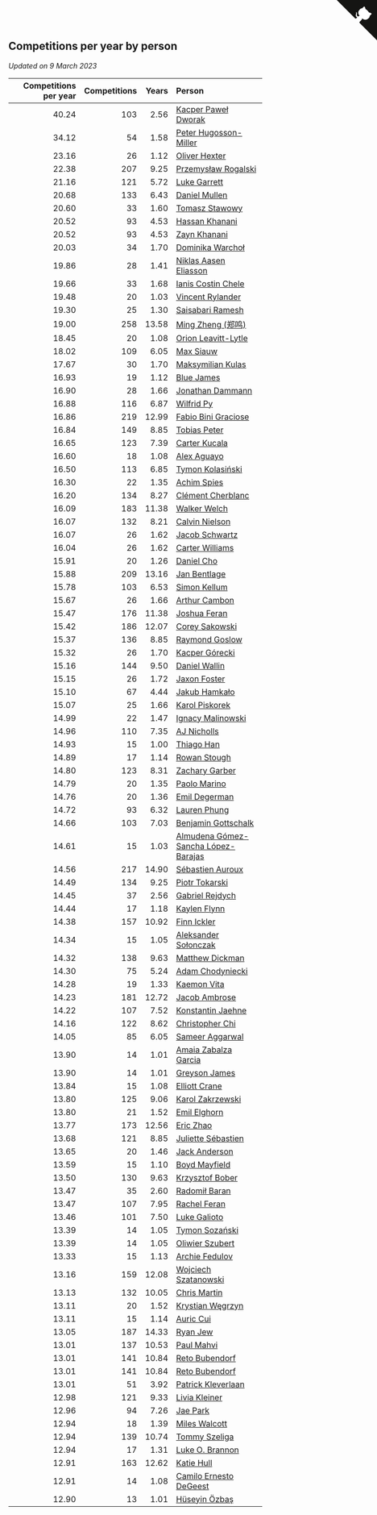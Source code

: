 ## Competitions per year by person

*Updated on  9 March 2023*

| Competitions per year | Competitions | Years | Person |
| ---: | ---: | ---: | :--- |
| 40.24 | 103 | 2.56 | [Kacper Paweł Dworak](https://www.worldcubeassociation.org/persons/2020DWOR01) |
| 34.12 | 54 | 1.58 | [Peter Hugosson-Miller](https://www.worldcubeassociation.org/persons/2021HUGO01) |
| 23.16 | 26 | 1.12 | [Oliver Hexter](https://www.worldcubeassociation.org/persons/2022HEXT01) |
| 22.38 | 207 | 9.25 | [Przemysław Rogalski](https://www.worldcubeassociation.org/persons/2013ROGA02) |
| 21.16 | 121 | 5.72 | [Luke Garrett](https://www.worldcubeassociation.org/persons/2017GARR05) |
| 20.68 | 133 | 6.43 | [Daniel Mullen](https://www.worldcubeassociation.org/persons/2016MULL04) |
| 20.60 | 33 | 1.60 | [Tomasz Stawowy](https://www.worldcubeassociation.org/persons/2021STAW01) |
| 20.52 | 93 | 4.53 | [Hassan Khanani](https://www.worldcubeassociation.org/persons/2018KHAN26) |
| 20.52 | 93 | 4.53 | [Zayn Khanani](https://www.worldcubeassociation.org/persons/2018KHAN28) |
| 20.03 | 34 | 1.70 | [Dominika Warchoł](https://www.worldcubeassociation.org/persons/2021WARC01) |
| 19.86 | 28 | 1.41 | [Niklas Aasen Eliasson](https://www.worldcubeassociation.org/persons/2021ELIA01) |
| 19.66 | 33 | 1.68 | [Ianis Costin Chele](https://www.worldcubeassociation.org/persons/2021CHEL01) |
| 19.48 | 20 | 1.03 | [Vincent Rylander](https://www.worldcubeassociation.org/persons/2022RYLA01) |
| 19.30 | 25 | 1.30 | [Saisabari Ramesh](https://www.worldcubeassociation.org/persons/2021RAME01) |
| 19.00 | 258 | 13.58 | [Ming Zheng (郑鸣)](https://www.worldcubeassociation.org/persons/2009ZHEN11) |
| 18.45 | 20 | 1.08 | [Orion Leavitt-Lytle](https://www.worldcubeassociation.org/persons/2022LEAV01) |
| 18.02 | 109 | 6.05 | [Max Siauw](https://www.worldcubeassociation.org/persons/2017SIAU02) |
| 17.67 | 30 | 1.70 | [Maksymilian Kulas](https://www.worldcubeassociation.org/persons/2021KULA02) |
| 16.93 | 19 | 1.12 | [Blue James](https://www.worldcubeassociation.org/persons/2022JAME01) |
| 16.90 | 28 | 1.66 | [Jonathan Dammann](https://www.worldcubeassociation.org/persons/2021DAMM01) |
| 16.88 | 116 | 6.87 | [Wilfrid Py](https://www.worldcubeassociation.org/persons/2016PYWI01) |
| 16.86 | 219 | 12.99 | [Fabio Bini Graciose](https://www.worldcubeassociation.org/persons/2010GRAC02) |
| 16.84 | 149 | 8.85 | [Tobias Peter](https://www.worldcubeassociation.org/persons/2014PETE03) |
| 16.65 | 123 | 7.39 | [Carter Kucala](https://www.worldcubeassociation.org/persons/2015KUCA01) |
| 16.60 | 18 | 1.08 | [Alex Aguayo](https://www.worldcubeassociation.org/persons/2022AGUA01) |
| 16.50 | 113 | 6.85 | [Tymon Kolasiński](https://www.worldcubeassociation.org/persons/2016KOLA02) |
| 16.30 | 22 | 1.35 | [Achim Spies](https://www.worldcubeassociation.org/persons/2021SPIE01) |
| 16.20 | 134 | 8.27 | [Clément Cherblanc](https://www.worldcubeassociation.org/persons/2014CHER05) |
| 16.09 | 183 | 11.38 | [Walker Welch](https://www.worldcubeassociation.org/persons/2011WELC01) |
| 16.07 | 132 | 8.21 | [Calvin Nielson](https://www.worldcubeassociation.org/persons/2014NIEL03) |
| 16.07 | 26 | 1.62 | [Jacob Schwartz](https://www.worldcubeassociation.org/persons/2021SCHW01) |
| 16.04 | 26 | 1.62 | [Carter Williams](https://www.worldcubeassociation.org/persons/2021WILL06) |
| 15.91 | 20 | 1.26 | [Daniel Cho](https://www.worldcubeassociation.org/persons/2021CHOD01) |
| 15.88 | 209 | 13.16 | [Jan Bentlage](https://www.worldcubeassociation.org/persons/2010BENT01) |
| 15.78 | 103 | 6.53 | [Simon Kellum](https://www.worldcubeassociation.org/persons/2016KELL12) |
| 15.67 | 26 | 1.66 | [Arthur Cambon](https://www.worldcubeassociation.org/persons/2021CAMB01) |
| 15.47 | 176 | 11.38 | [Joshua Feran](https://www.worldcubeassociation.org/persons/2011FERA01) |
| 15.42 | 186 | 12.07 | [Corey Sakowski](https://www.worldcubeassociation.org/persons/2011SAKO01) |
| 15.37 | 136 | 8.85 | [Raymond Goslow](https://www.worldcubeassociation.org/persons/2014GOSL01) |
| 15.32 | 26 | 1.70 | [Kacper Górecki](https://www.worldcubeassociation.org/persons/2021GORE01) |
| 15.16 | 144 | 9.50 | [Daniel Wallin](https://www.worldcubeassociation.org/persons/2013WALL03) |
| 15.15 | 26 | 1.72 | [Jaxon Foster](https://www.worldcubeassociation.org/persons/2021FOST01) |
| 15.10 | 67 | 4.44 | [Jakub Hamkało](https://www.worldcubeassociation.org/persons/2018HAMK01) |
| 15.07 | 25 | 1.66 | [Karol Piskorek](https://www.worldcubeassociation.org/persons/2021PISK01) |
| 14.99 | 22 | 1.47 | [Ignacy Malinowski](https://www.worldcubeassociation.org/persons/2021MALI02) |
| 14.96 | 110 | 7.35 | [AJ Nicholls](https://www.worldcubeassociation.org/persons/2015NICH04) |
| 14.93 | 15 | 1.00 | [Thiago Han](https://www.worldcubeassociation.org/persons/2022HANT01) |
| 14.89 | 17 | 1.14 | [Rowan Stough](https://www.worldcubeassociation.org/persons/2022STOU01) |
| 14.80 | 123 | 8.31 | [Zachary Garber](https://www.worldcubeassociation.org/persons/2014GARB01) |
| 14.79 | 20 | 1.35 | [Paolo Marino](https://www.worldcubeassociation.org/persons/2021MARI04) |
| 14.76 | 20 | 1.36 | [Emil Degerman](https://www.worldcubeassociation.org/persons/2021DEGE01) |
| 14.72 | 93 | 6.32 | [Lauren Phung](https://www.worldcubeassociation.org/persons/2016PHUN02) |
| 14.66 | 103 | 7.03 | [Benjamin Gottschalk](https://www.worldcubeassociation.org/persons/2016GOTT01) |
| 14.61 | 15 | 1.03 | [Almudena Gómez-Sancha López-Barajas](https://www.worldcubeassociation.org/persons/2022GOME03) |
| 14.56 | 217 | 14.90 | [Sébastien Auroux](https://www.worldcubeassociation.org/persons/2008AURO01) |
| 14.49 | 134 | 9.25 | [Piotr Tokarski](https://www.worldcubeassociation.org/persons/2013TOKA01) |
| 14.45 | 37 | 2.56 | [Gabriel Rejdych](https://www.worldcubeassociation.org/persons/2020REJD01) |
| 14.44 | 17 | 1.18 | [Kaylen Flynn](https://www.worldcubeassociation.org/persons/2022FLYN01) |
| 14.38 | 157 | 10.92 | [Finn Ickler](https://www.worldcubeassociation.org/persons/2012ICKL01) |
| 14.34 | 15 | 1.05 | [Aleksander Sołonczak](https://www.worldcubeassociation.org/persons/2022SOLO01) |
| 14.32 | 138 | 9.63 | [Matthew Dickman](https://www.worldcubeassociation.org/persons/2013DICK01) |
| 14.30 | 75 | 5.24 | [Adam Chodyniecki](https://www.worldcubeassociation.org/persons/2017CHOD02) |
| 14.28 | 19 | 1.33 | [Kaemon Vita](https://www.worldcubeassociation.org/persons/2021VITA01) |
| 14.23 | 181 | 12.72 | [Jacob Ambrose](https://www.worldcubeassociation.org/persons/2010AMBR01) |
| 14.22 | 107 | 7.52 | [Konstantin Jaehne](https://www.worldcubeassociation.org/persons/2015JAEH01) |
| 14.16 | 122 | 8.62 | [Christopher Chi](https://www.worldcubeassociation.org/persons/2014CHIC01) |
| 14.05 | 85 | 6.05 | [Sameer Aggarwal](https://www.worldcubeassociation.org/persons/2017AGGA01) |
| 13.90 | 14 | 1.01 | [Amaia Zabalza Garcia](https://www.worldcubeassociation.org/persons/2022GARC03) |
| 13.90 | 14 | 1.01 | [Greyson James](https://www.worldcubeassociation.org/persons/2022JAME02) |
| 13.84 | 15 | 1.08 | [Elliott Crane](https://www.worldcubeassociation.org/persons/2022CRAN01) |
| 13.80 | 125 | 9.06 | [Karol Zakrzewski](https://www.worldcubeassociation.org/persons/2014ZAKR01) |
| 13.80 | 21 | 1.52 | [Emil Elghorn](https://www.worldcubeassociation.org/persons/2021ELGH01) |
| 13.77 | 173 | 12.56 | [Eric Zhao](https://www.worldcubeassociation.org/persons/2010ZHAO19) |
| 13.68 | 121 | 8.85 | [Juliette Sébastien](https://www.worldcubeassociation.org/persons/2014SEBA01) |
| 13.65 | 20 | 1.46 | [Jack Anderson](https://www.worldcubeassociation.org/persons/2021ANDE05) |
| 13.59 | 15 | 1.10 | [Boyd Mayfield](https://www.worldcubeassociation.org/persons/2022MAYF01) |
| 13.50 | 130 | 9.63 | [Krzysztof Bober](https://www.worldcubeassociation.org/persons/2013BOBE01) |
| 13.47 | 35 | 2.60 | [Radomił Baran](https://www.worldcubeassociation.org/persons/2020BARA02) |
| 13.47 | 107 | 7.95 | [Rachel Feran](https://www.worldcubeassociation.org/persons/2015FERA01) |
| 13.46 | 101 | 7.50 | [Luke Galioto](https://www.worldcubeassociation.org/persons/2015GALI02) |
| 13.39 | 14 | 1.05 | [Tymon Sozański](https://www.worldcubeassociation.org/persons/2022SOZA01) |
| 13.39 | 14 | 1.05 | [Oliwier Szubert](https://www.worldcubeassociation.org/persons/2022SZUB01) |
| 13.33 | 15 | 1.13 | [Archie Fedulov](https://www.worldcubeassociation.org/persons/2022FEDU01) |
| 13.16 | 159 | 12.08 | [Wojciech Szatanowski](https://www.worldcubeassociation.org/persons/2011SZAT01) |
| 13.13 | 132 | 10.05 | [Chris Martin](https://www.worldcubeassociation.org/persons/2013MART03) |
| 13.11 | 20 | 1.52 | [Krystian Węgrzyn](https://www.worldcubeassociation.org/persons/2021WEGR01) |
| 13.11 | 15 | 1.14 | [Auric Cui](https://www.worldcubeassociation.org/persons/2022CUIA01) |
| 13.05 | 187 | 14.33 | [Ryan Jew](https://www.worldcubeassociation.org/persons/2008JEWR01) |
| 13.01 | 137 | 10.53 | [Paul Mahvi](https://www.worldcubeassociation.org/persons/2012MAHV01) |
| 13.01 | 141 | 10.84 | [Reto Bubendorf](https://www.worldcubeassociation.org/persons/2012BUBE01) |
| 13.01 | 141 | 10.84 | [Reto Bubendorf](https://www.worldcubeassociation.org/persons/2012BUBE01) |
| 13.01 | 51 | 3.92 | [Patrick Kleverlaan](https://www.worldcubeassociation.org/persons/2019KLEV01) |
| 12.98 | 121 | 9.33 | [Livia Kleiner](https://www.worldcubeassociation.org/persons/2013KLEI03) |
| 12.96 | 94 | 7.26 | [Jae Park](https://www.worldcubeassociation.org/persons/2015PARK24) |
| 12.94 | 18 | 1.39 | [Miles Walcott](https://www.worldcubeassociation.org/persons/2021WALC02) |
| 12.94 | 139 | 10.74 | [Tommy Szeliga](https://www.worldcubeassociation.org/persons/2012SZEL01) |
| 12.94 | 17 | 1.31 | [Luke O. Brannon](https://www.worldcubeassociation.org/persons/2021BRAN02) |
| 12.91 | 163 | 12.62 | [Katie Hull](https://www.worldcubeassociation.org/persons/2010HULL01) |
| 12.91 | 14 | 1.08 | [Camilo Ernesto DeGeest](https://www.worldcubeassociation.org/persons/2022DEGE01) |
| 12.90 | 13 | 1.01 | [Hüseyin Özbaş](https://www.worldcubeassociation.org/persons/2022OZBA01) |


<a href="https://github.com/jonatanklosko/wca_statistics" class="github-corner" aria-label="View source on Github"><svg width="80" height="80" viewBox="0 0 250 250" style="fill:#151513; color:#fff; position: absolute; top: 0; border: 0; right: 0;" aria-hidden="true"><path d="M0,0 L115,115 L130,115 L142,142 L250,250 L250,0 Z"></path><path d="M128.3,109.0 C113.8,99.7 119.0,89.6 119.0,89.6 C122.0,82.7 120.5,78.6 120.5,78.6 C119.2,72.0 123.4,76.3 123.4,76.3 C127.3,80.9 125.5,87.3 125.5,87.3 C122.9,97.6 130.6,101.9 134.4,103.2" fill="currentColor" style="transform-origin: 130px 106px;" class="octo-arm"></path><path d="M115.0,115.0 C114.9,115.1 118.7,116.5 119.8,115.4 L133.7,101.6 C136.9,99.2 139.9,98.4 142.2,98.6 C133.8,88.0 127.5,74.4 143.8,58.0 C148.5,53.4 154.0,51.2 159.7,51.0 C160.3,49.4 163.2,43.6 171.4,40.1 C171.4,40.1 176.1,42.5 178.8,56.2 C183.1,58.6 187.2,61.8 190.9,65.4 C194.5,69.0 197.7,73.2 200.1,77.6 C213.8,80.2 216.3,84.9 216.3,84.9 C212.7,93.1 206.9,96.0 205.4,96.6 C205.1,102.4 203.0,107.8 198.3,112.5 C181.9,128.9 168.3,122.5 157.7,114.1 C157.9,116.9 156.7,120.9 152.7,124.9 L141.0,136.5 C139.8,137.7 141.6,141.9 141.8,141.8 Z" fill="currentColor" class="octo-body"></path></svg></a><style>.github-corner:hover .octo-arm{animation:octocat-wave 560ms ease-in-out}@keyframes octocat-wave{0%,100%{transform:rotate(0)}20%,60%{transform:rotate(-25deg)}40%,80%{transform:rotate(10deg)}}@media (max-width:500px){.github-corner:hover .octo-arm{animation:none}.github-corner .octo-arm{animation:octocat-wave 560ms ease-in-out}}</style>
